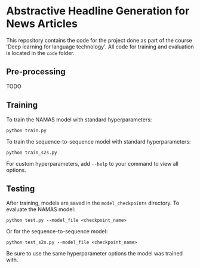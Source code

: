 # Abstractive Headline Generation for News Articles

This repository contains the code for the project done as part of the course 'Deep learning for language technology'. All code for training and evaluation is located in the `code` folder.

## Pre-processing

TODO

## Training

To train the NAMAS model with standard hyperparameters:
```
python train.py
```

To train the sequence-to-sequence model with standard hyperparameters:
```
python train_s2s.py
```

For custom hyperparameters, add `--help` to your command to view all options.

## Testing
After training, models are saved in the `model_checkpoints` directory. To evaluate the NAMAS model:

``` 
python test.py --model_file <checkpoint_name>
```
Or for the sequence-to-sequence model:
``` 
python test_s2s.py --model_file <checkpoint_name>
```
Be sure to use the same hyperparameter options the model was trained with.
